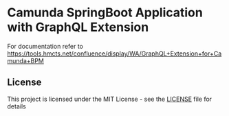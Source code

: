 # Camunda SpringBoot Application with GraphQL Extension


For documentation refer to https://tools.hmcts.net/confluence/display/WA/GraphQL+Extension+for+Camunda+BPM

## License

This project is licensed under the MIT License - see the [LICENSE](LICENSE) file for details

